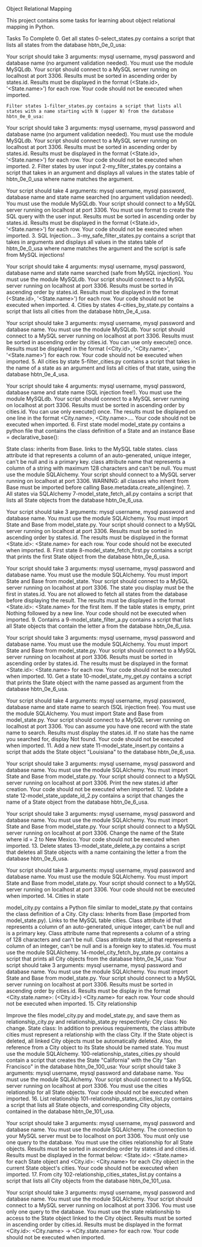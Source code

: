 Object Relational Mapping

This project contains some tasks for learning about object relational mapping in Python.

Tasks To Complete 0. Get all states 0-select_states.py contains a script that lists all states from the database hbtn_0e_0_usa:

Your script should take 3 arguments: mysql username, mysql password and database name (no argument validation needed). You must use the module MySQLdb. Your script should connect to a MySQL server running on localhost at port 3306. Results must be sorted in ascending order by states.id. Results must be displayed in the format (<State.id>, '<State.name>') for each row. Your code should not be executed when imported.

    Filter states 1-filter_states.py contains a script that lists all states with a name starting with N (upper N) from the database hbtn_0e_0_usa:

Your script should take 3 arguments: mysql username, mysql password and database name (no argument validation needed). You must use the module MySQLdb. Your script should connect to a MySQL server running on localhost at port 3306. Results must be sorted in ascending order by states.id. Results must be displayed in the format (<State.id>, '<State.name>') for each row. Your code should not be executed when imported. 2. Filter states by user input 2-my_filter_states.py contains a script that takes in an argument and displays all values in the states table of hbtn_0e_0_usa where name matches the argument.

Your script should take 4 arguments: mysql username, mysql password, database name and state name searched (no argument validation needed). You must use the module MySQLdb. Your script should connect to a MySQL server running on localhost at port 3306. You must use format to create the SQL query with the user input. Results must be sorted in ascending order by states.id. Results must be displayed in the format (<State.id>, '<State.name>') for each row. Your code should not be executed when imported. 3. SQL Injection... 3-my_safe_filter_states.py contains a script that takes in arguments and displays all values in the states table of hbtn_0e_0_usa where name matches the argument and the script is safe from MySQL injections!

Your script should take 4 arguments: mysql username, mysql password, database name and state name searched (safe from MySQL injection). You must use the module MySQLdb. Your script should connect to a MySQL server running on localhost at port 3306. Results must be sorted in ascending order by states.id. Results must be displayed in the format (<State.id>, '<State.name>') for each row. Your code should not be executed when imported. 4. Cities by states 4-cities_by_state.py contains a script that lists all cities from the database hbtn_0e_4_usa.

Your script should take 3 arguments: mysql username, mysql password and database name. You must use the module MySQLdb. Your script should connect to a MySQL server running on localhost at port 3306. Results must be sorted in ascending order by cities.id. You can use only execute() once. Results must be displayed in the format (<City.id>, '<City.name>', '<State.name>') for each row. Your code should not be executed when imported. 5. All cities by state 5-filter_cities.py contains a script that takes in the name of a state as an argument and lists all cities of that state, using the database hbtn_0e_4_usa.

Your script should take 4 arguments: mysql username, mysql password, database name and state name (SQL injection free!). You must use the module MySQLdb. Your script should connect to a MySQL server running on localhost at port 3306. Results must be sorted in ascending order by cities.id. You can use only execute() once. The results must be displayed on one line in the format <City.name>, <City.name>.... Your code should not be executed when imported. 6. First state model model_state.py contains a python file that contains the class definition of a State and an instance Base = declarative_base():

State class: inherits from Base. links to the MySQL table states. class attribute id that represents a column of an auto-generated, unique integer, can't be null and is a primary key. class attribute name that represents a column of a string with maximum 128 characters and can't be null. You must use the module SQLAlchemy. Your script should connect to a MySQL server running on localhost at port 3306. WARNING: all classes who inherit from Base must be imported before calling Base.metadata.create_all(engine). 7. All states via SQLAlchemy 7-model_state_fetch_all.py contains a script that lists all State objects from the database hbtn_0e_6_usa.

Your script should take 3 arguments: mysql username, mysql password and database name. You must use the module SQLAlchemy. You must import State and Base from model_state.py. Your script should connect to a MySQL server running on localhost at port 3306. Results must be sorted in ascending order by states.id. The results must be displayed in the format <State.id>: <State.name> for each row. Your code should not be executed when imported. 8. First state 8-model_state_fetch_first.py contains a script that prints the first State object from the database hbtn_0e_6_usa.

Your script should take 3 arguments: mysql username, mysql password and database name. You must use the module SQLAlchemy. You must import State and Base from model_state. Your script should connect to a MySQL server running on localhost at port 3306. The state you display must be the first in states.id. You are not allowed to fetch all states from the database before displaying the result. The results must be displayed in the format <State.id>: <State.name> for the first item. If the table states is empty, print Nothing followed by a new line. Your code should not be executed when imported. 9. Contains a 9-model_state_filter_a.py contains a script that lists all State objects that contain the letter a from the database hbtn_0e_6_usa.

Your script should take 3 arguments: mysql username, mysql password and database name. You must use the module SQLAlchemy. You must import State and Base from model_state.py. Your script should connect to a MySQL server running on localhost at port 3306. Results must be sorted in ascending order by states.id. The results must be displayed in the format <State.id>: <State.name> for each row. Your code should not be executed when imported. 10. Get a state 10-model_state_my_get.py contains a script that prints the State object with the name passed as argument from the database hbtn_0e_6_usa.

Your script should take 4 arguments: mysql username, mysql password, database name and state name to search (SQL injection free). You must use the module SQLAlchemy. You must import State and Base from model_state.py. Your script should connect to a MySQL server running on localhost at port 3306. You can assume you have one record with the state name to search. Results must display the states.id. If no state has the name you searched for, display Not found. Your code should not be executed when imported. 11. Add a new state 11-model_state_insert.py contains a script that adds the State object "Louisiana" to the database hbtn_0e_6_usa.

Your script should take 3 arguments: mysql username, mysql password and database name. You must use the module SQLAlchemy. You must import State and Base from model_state.py. Your script should connect to a MySQL server running on localhost at port 3306. Print the new states.id after creation. Your code should not be executed when imported. 12. Update a state 12-model_state_update_id_2.py contains a script that changes the name of a State object from the database hbtn_0e_6_usa.

Your script should take 3 arguments: mysql username, mysql password and database name. You must use the module SQLAlchemy. You must import State and Base from model_state.py. Your script should connect to a MySQL server running on localhost at port 3306. Change the name of the State where id = 2 to New Mexico. Your code should not be executed when imported. 13. Delete states 13-model_state_delete_a.py contains a script that deletes all State objects with a name containing the letter a from the database hbtn_0e_6_usa.

Your script should take 3 arguments: mysql username, mysql password and database name. You must use the module SQLAlchemy. You must import State and Base from model_state.py. Your script should connect to a MySQL server running on localhost at port 3306. Your code should not be executed when imported. 14. Cities in state

model_city.py contains a Python file similar to model_state.py that contains the class definition of a City. City class: Inherits from Base (imported from model_state.py). Links to the MySQL table cities. Class attribute id that represents a column of an auto-generated, unique integer, can't be null and is a primary key. Class attribute name that represents a column of a string of 128 characters and can't be null. Class attribute state_id that represents a column of an integer, can't be null and is a foreign key to states.id. You must use the module SQLAlchemy. 14-model_city_fetch_by_state.py contains a script that prints all City objects from the database hbtn_0e_14_usa: Your script should take 3 arguments: mysql username, mysql password and database name. You must use the module SQLAlchemy. You must import State and Base from model_state.py. Your script should connect to a MySQL server running on localhost at port 3306. Results must be sorted in ascending order by cities.id. Results must be display in the format <City.state.name>: (<City.id>) <City.name> for each row. Your code should not be executed when imported. 15. City relationship

Improve the files model_city.py and model_state.py, and save them as relationship_city.py and relationship_state.py respectively: City class: No change. State class: In addition to previous requirements, the class attribute cities must represent a relationship with the class City. If the State object is deleted, all linked City objects must be automatically deleted. Also, the reference from a City object to its State should be named state. You must use the module SQLAlchemy. 100-relationship_states_cities.py should contain a script that creates the State "California" with the City "San Francisco" in the database hbtn_0e_100_usa: Your script should take 3 arguments: mysql username, mysql password and database name. You must use the module SQLAlchemy. Your script should connect to a MySQL server running on localhost at port 3306. You must use the cities relationship for all State objects. Your code should not be executed when imported. 16. List relationship 101-relationship_states_cities_list.py contains a script that lists all State objects, and corresponding City objects, contained in the database hbtn_0e_101_usa.

Your script should take 3 arguments: mysql username, mysql password and database name. You must use the module SQLAlchemy. The connection to your MySQL server must be to localhost on port 3306. You must only use one query to the database. You must use the cities relationship for all State objects. Results must be sorted in ascending order by states.id and cities.id. Results must be displayed in the format below: <State.id>: <State.name> for each State object and <City.id>: <City.name> for each City object in the current State object's cities. Your code should not be executed when imported. 17. From city 102-relationship_cities_states_list.py contains a script that lists all City objects from the database hbtn_0e_101_usa.

Your script should take 3 arguments: mysql username, mysql password and database name. You must use the module SQLAlchemy. Your script should connect to a MySQL server running on localhost at port 3306. You must use only one query to the database. You must use the state relationship to access to the State object linked to the City object. Results must be sorted in ascending order by cities.id. Results must be displayed in the format <City.id>: <City.name> -> <City.state.name> for each row. Your code should not be executed when imported.
